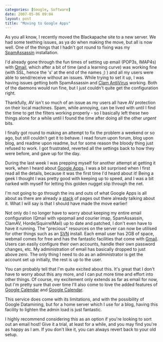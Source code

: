 ```yaml
---
categories: [Google, Software]
date: 2007-05-06 09:04
layout: post
title: "Moving to Google Apps"
---
```

As you all know, I recently moved the Blackapache site to a new server. We had some teething issues, as ya do when making the move, but all is now well. One of the things that I hadn't got round to fixing was my <a href="http://www.spamassassin.org/" title="SpamAssassin" target="_blank">SpamAssassin</a> installation.

I'd already gone through the fun times of setting up email (POP3s, IMAP4s) with <a href="http://www.qmail.org/" target="_blank" title="Qmail">Qmail</a>, which after a bit of time (and a learning curve) was working fine (with SSL, hence the 's' at the end of the names ;) ) and all my users were able to send/receive without an issues. While trying to set it up, I was having issues getting both SpamAssassin and <a href="http://www.clamav.net/" title="Clam AV" target="_blank">Clam AntiVirus</a> working. Both of the daemons would run fine, but I just couldn't quite get the configuration right.

Thankfully, AV isn't so much of an issue as my users all have AV protection on their local machines. Spam, while annoying, can be lived with until I find the time to get the filters working properly - so I basically left these two things alone for a while until I found the time after doing all the other <em>urgent</em> bits.

I finally got round to making an attempt to fix the problem a weekend or so ago, but still couldn't get it to behave. I read forum upon forum, blog upon blog, and readme upon readme, but for some reason the bloody thing just refused to work. I got frustrated, reverted all the settings back to how they were before, and gave up for the day.

During the last week I was prepping myself for another attempt at getting it work, when I heard about <a href="http://www.google.com/a/" title="Google Apps" target="_blank">Google Apps</a>. I was a bit surprised when I first read all the details, because it was the first time I'd heard about it! Being a geek I thought I was pretty good with keeping up to speed, and I was a bit narked with myself for letting this golden nugget slip through the net.

I'm not going to go through the ins and outs of what Google Apps is all about as there are already a <a href="http://www.google.com.au/search?hl=en&q=google+apps" title="Google Apps Search" target="_blank">stack</a> of pages out there already talking about it. What I will say is that I should have made the move earlier!

Not only do I no longer have to worry about keeping my entire email configuration (Qmail with vpopmail and courier imap, SpamAssassin, ClamAV, Horde/SquirrelMail) up to date and patched, I don't even have to have it running. The "precious" resources on the server can now be utilised for other things such as an <a href="http://subversion.tigris.org/" title="SubVersion" target="_blank">SVN</a> install. Each email user has 2GB of space, webmail comes for free and has the fantastic facilities that come with <a href="http://www.gmail.com/" target="_blank" title="Gmail">Gmail</a>. Users can easily configure their own accounts, handle their own password changes, etc. My administration of email has basically dropped to just above zero. The only thing I need to do as an administrator is get the account set up initially, the rest is up to the user.

You can probably tell that I'm quite excited about this. It's great that I don't have to worry about this any more, and I can put more time and effort into other things.  Of course, my excitement only extends as far as email for now, but I'm pretty sure that over time I'll also come to love the added features of <a href="http://calendar.google.com/" title="Google Calendar" target="_blank">Google Calendar</a> and <a href="http://docs.google.com/" title="Google Calendar" target="_blank">Google Calendar</a>.

This service does come with its limitations, and with the possibility of Google Datamining, but for a home server which I use for a blog, having this facility to lighten the admin load is just fantastic.

I highly recommend considering this as an option if you're looking to sort out an email host! Give it a trial, at least for a while, and you may find you're as happy as I am. If you don't like it, you can always revert back to your old setup.
